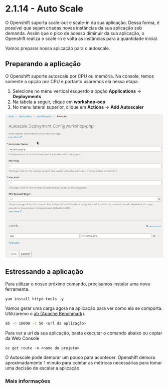 # 2.1.14 - Auto Scale

O Openshift suporta scale-out e scale-in da sua aplicação. Dessa forma, é possível que sejam criadas novas instâncias da sua aplicação sob demanda. Assim que o pico de acesso diminuir da sua aplicação, o Openshift realiza o scale-in e volta as instâncias para a quantidade inicial.

Vamos preparar nossa aplicação para o autoscale.

## Preparando a aplicação

O Openshift suporte autoscale por CPU ou memória. Na console, temos somente a opção por CPU e portanto usaremos ela nessa etapa.

1. Selecione no menu vertical esquerdo a opção **Applications** -&gt; **Deployments**
2. Na tabela a seguir, clique em **workshop-ocp**
3. No menu lateral superior, clique em **Actions** -&gt; **Add Autoscaler**

![](https://raw.githubusercontent.com/guaxinim/test-drive-openshift/master/gitbook/assets/autoscale.gif)

## Estressando a aplicação

Para utilizar o nosso próximo comando, precisamos instalar uma nova ferramenta.

```text
yum install httpd-tools -y
```

Vamos gerar uma carga agora na aplicação para ver como ela se comporta. Utilizaremo o [ab \(Apache Benchmark\)](https://httpd.apache.org/docs/2.4/programs/ab.html).

```bash
ab -n 10000 -c 50 <url da aplicação>
```

Para ver a url da sua aplicação, basta executar o comando abaixo ou copiar da Web Console

```text
oc get route -n <nome do projeto>
```

O Autoscale pode demorar um pouco para acontecer. Openshift demora aproximadamente 1 minuto para coletar as métricas necessárias para tomar uma decisão de escalar a aplicação.

### Mais informações

